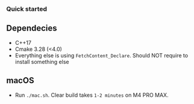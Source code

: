 ### Quick started
## Dependecies
- C++17
- Cmake 3.28 (<4.0)
- Everything else is using ```FetchContent_Declare```. Should NOT require to install something else
## macOS
- Run ```./mac.sh```. Clear build takes ```1-2 minutes``` on M4 PRO MAX.